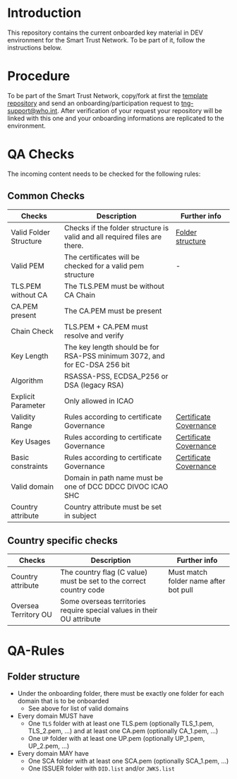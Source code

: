 # Introduction

This repository contains the current onboarded key material in DEV environment for the Smart Trust Network. To be part of it, follow the instructions below.

# Procedure

To be part of the Smart Trust Network, copy/fork at first the [template repository](https://github.com/WorldHealthOrganization/tng-participant-template) and send an onboarding/participation request to tng-support@who.int. After verification of your request your repository will be linked with this one and your onboarding informations are replicated to the environment.

# QA Checks

The incoming content needs to be checked for the following rules:

## Common Checks
|Checks|Description|Further info|
|----|-----------|-----|
|Valid Folder Structure|Checks if the folder structure is valid and all required files are there.| [Folder structure](#folder-structure) |
|Valid PEM | The certificates will be checked for a valid pem structure|-|
|TLS.PEM without CA| The TLS.PEM must be without CA Chain|
|CA.PEM present| The CA.PEM must be present |
| Chain Check| TLS.PEM + CA.PEM must resolve and verify| 
|Key Length| The key length should be for RSA-PSS minimum 3072, and for EC-DSA 256 bit|
|Algorithm| RSASSA-PSS, ECDSA_P256 or DSA (legacy RSA)|
|Explicit Parameter| Only allowed in ICAO | 
|Validity Range| Rules according to certificate Governance | [Certificate Covernance](https://github.com/WorldHealthOrganization/smart-trust/blob/main/input/pagecontent/concepts_certificate_governance.md)
|Key Usages| Rules according to certificate Governance | [Certificate Covernance](https://github.com/WorldHealthOrganization/smart-trust/blob/main/input/pagecontent/concepts_certificate_governance.md)
|Basic constraints| Rules according to certificate Governance | [Certificate Covernance](https://github.com/WorldHealthOrganization/smart-trust/blob/main/input/pagecontent/concepts_certificate_governance.md)
|Valid domain| Domain in path name must be one of DCC DDCC DIVOC ICAO SHC|
|Country attribute| Country attribute must be set in subject |

## Country specific checks

|Checks|Description|Further info|
|----|-----------|-----|
|Country attribute| The country flag (C value) must be set to the correct country code | Must match folder name after bot pull
|Oversea Territory OU | Some overseas territories require special values in their OU attribute|

# QA-Rules
## Folder structure
- Under the onboarding folder, there must be exactly one folder for each domain that is to be onboarded 
  - See above for list of valid domains
- Every domain MUST have 
  - One `TLS` folder with at least one TLS.pem (optionally TLS_1.pem, TLS_2.pem, ...) and at least one CA.pem (optionally CA_1.pem, ...)
  - One `UP` folder with at least one UP.pem (optionally UP_1.pem, UP_2.pem, ...)
- Every domain MAY have
  - One SCA folder with at least one SCA.pem (optionally SCA_1.pem, ...)
  - One ISSUER folder with `DID.list` and/or `JWKS.list`

